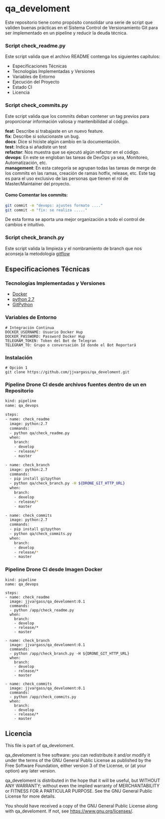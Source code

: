 # qa_develoment

Este repositorio tiene como propósito consolidar una serie de script que validen buenas prácticas en el Sistema Control de Versionamiento Git para ser implementado en un pipeline y reducir la deuda técnica.

### Script check_readme.py
Este script valida que el archivo README  contenga los siguientes capítulos:
- Especificaciones Técnicas
- Tecnologías Implementadas y Versiones
- Variables de Entorno
- Ejecución del Proyecto
- Estado CI
- Licencia

### Script check_commits.py
Este script valida que los commits deban contener un tag previos para proporcionar información valiosa y mantenibilidad al código.

**feat**: Describe si trabajaste en un nuevo feature.  
**fix**: Describe si solucionaste un bug.  
**docs**: Dice si hiciste algún cambio en la documentación.  
**test**: Indica si añadiste un test  
**refactor**: Nos muestra que se ejecutó algún refactor en el código.  
**devops**: En este se engloban las tareas de DevOps ya sea, Monitoreo, Automatización, etc.  
**management**: En esta categoría se agrupan todas las tareas de merge de los commits en las ramas, creación de ramas hotfix, release, etc. Este tag es para el uso exclusivo de las personas que tienen el rol de Master/Maintainer del proyecto.

#### Como Comentar los commits:
```bash
git commit -m "devops: ajustes formato ...."
git commit -m "fix: se realiza ....."
```
De esta forma se aporta una mejor organización a todo el control de cambios e intuitivo.

### Script check_branch.py

Este script valida la limpieza y el nombramiento de branch que nos aconseja la metodologia [gitflow](https://danielkummer.github.io/git-flow-cheatsheet/)


## Especificaciones Técnicas

### Tecnologías Implementadas y Versiones
* [Docker](https://www.docker.com/)
* [python 2.7](https://www.python.org/download/releases/2.7/)
* [GitPython](https://gitpython.readthedocs.io/en/stable/)

### Variables de Entorno
```shell
# Integración Continua
DOCKER_USERNAME: Usuario Docker Hup
DOCKER_PASSWORD: Password Docker Hup
TELEGRAM_TOKEN: Token del Bot de Telegran
TELEGRAM_TO: Grupo o conversación Id donde el Bot Reportará
```

### Instalación
```shell
# Opción 1
git clone https://github.com/jjvargass/qa_develoment.git
```

### Pipeline Drone CI desde archivos fuentes dentro de un en Repositorio
```bash
kind: pipeline
name: qa_devops

steps:
- name: check_readme
  image: python:2.7
  commands:
  - python qa/check_readme.py
  when:
    branch:
    - develop
    - release/*
    - master

- name: check_branch
  image: python:2.7
  commands:
  - pip install gitpython
  - python qa/check_branch.py -H ${DRONE_GIT_HTTP_URL}
  when:
    branch:
    - develop
    - release/*
    - master

- name: check_commits
  image: python:2.7
  commands:
  - pip install gitpython
  - python qa/check_commits.py
  when:
    branch:
    - develop
    - release/*
    - master
```

### Pipeline Drone CI desde Imagen Docker
```shell
kind: pipeline
name: qa_devops

steps:
- name: check_readme
  image: jjvargass/qa_develoment:0.1
  commands:
  - python /app/check_readme.py
  when:
    branch:
    - develop
    - release/*
    - master

- name: check_branch
  image: jjvargass/qa_develoment:0.1
  commands:
  - python /app/check_branch.py -H ${DRONE_GIT_HTTP_URL}
  when:
    branch:
    - develop
    - release/*
    - master

- name: check_commits
  image: jjvargass/qa_develoment:0.1
  commands:
  - python /app/check_commits.py
  when:
    branch:
    - develop
    - release/*
    - master
```

## Licencia

This file is part of qa_develoment.

qa_develoment is free software: you can redistribute it and/or modify it under the terms of the GNU General Public License as published by the Free Software Foundation, either version 3 of the License, or (at your option) any later version.

qa_develoment is distributed in the hope that it will be useful, but WITHOUT ANY WARRANTY; without even the implied warranty of MERCHANTABILITY or FITNESS FOR A PARTICULAR PURPOSE. See the GNU General Public License for more details.

You should have received a copy of the GNU General Public License along with qa_develoment. If not, see https://www.gnu.org/licenses/.
